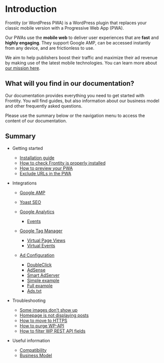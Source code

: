 # Introduction

Frontity \(or WordPress PWA\) is a WordPress plugin that replaces your classic mobile version with a Progressive Web App \(PWA\).

Our PWAs use the **mobile web** to deliver user experiences that are **fast** and **highly engaging**. They support Google AMP, can be accessed instantly from any device, and are frictionless to use.

We aim to help publishers boost their traffic and maximize their ad revenue by making use of the latest mobile technologies. You can learn more about [our mission here](useful-information/business-model.md#our-mission).

## What will you find in our documentation?

Our documentation provides everything you need to get started with Frontity. You will find guides, but also information about our business model and other frequently asked questions.

Please use the summary below or the navigation menu to access the content of our documentation.

## Summary

* Getting started

  * [Installation guide](getting-started/wp-pwa-plugin-installation.md)
  * [How to check Frontity is properly installed](getting-started/check-setup-process.md)
  * [How to preview your PWA](getting-started/how-to-preview-your-pwa.md)
  * [Exclude URLs in the PWA](getting-started/exclude-urls.md)

* Integrations
  * [Google AMP](integrations/google-amp.md)
  * [Yoast SEO](integrations/yoast-seo-compatibility.md)
  * [Google Analytics](integrations/google-analytics/)
    * [Events](integrations/google-analytics/google-analytics-events.md)
  * [Google Tag Manager](integrations/google-tag-manager/)
    * [Virtual Page Views](integrations/google-tag-manager/google-tag-manager-pageviews.md)
    * [Virtual Events](integrations/google-tag-manager/google-tag-manager-events.md)
  * [Ad Configuration](integrations/ads/)

    * [DoubleClick](integrations/ads/doubleclick.md)
    * [AdSense](integrations/ads/adsense.md)
    * [Smart AdServer](integrations/ads/smart-adserver.md)
    * [Simple example]()
    * [Full example]()
    * [Ads.txt](integrations/ads-txt.md)
* Troubleshooting

  * [Some images don't show up](troubleshooting/some-images-dont-appear.md)
  * [Homepage is not displaying posts](troubleshooting/home-page-not-displaying-posts.md)
  * [How to move to HTTPS](troubleshooting/how-to-move-to-https.md)
  * [How to purge WP-API](troubleshooting/how-to-purge-wp-api.md)
  * [How to filter WP REST API fields](troubleshooting/how-to-filter-wp-rest-api-fields.md)

* Useful information
  * [Compatibility](useful-information/compatibility.md)
  * [Business Model](useful-information/business-model.md)

